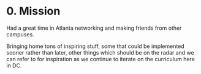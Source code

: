 # 0. Mission

Had a great time in Atlanta networking and making friends from other campuses.

Bringing home tons of inspiring stuff, some that could be implemented sooner rather than later, other things which should be on the radar and we can refer to for inspiration as we continue to iterate on the curriculum here in DC.